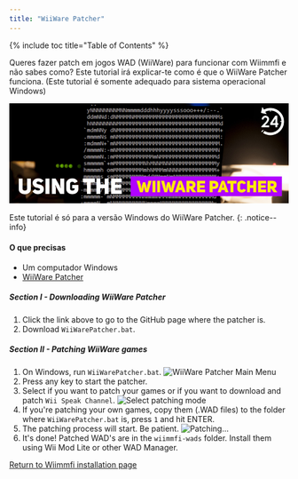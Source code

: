 ```yaml
---
title: "WiiWare Patcher"
---
```


{% include toc title="Table of Contents" %}

Queres fazer patch em jogos WAD (WiiWare) para funcionar com Wiimmfi e não sabes como? Este tutorial irá explicar-te como é que o WiiWare Patcher funciona. (Este tutorial é somente adequado para sistema operacional Windows)

![Using the WiiWare Patcher](/images/rc24_using_the_wiiware_patcher.jpg)

Este tutorial é só para a versão Windows do WiiWare Patcher.
{: .notice--info}

#### O que precisas

* Um computador Windows
* [WiiWare Patcher](https://github.com/RiiConnect24/WiiWare-Patcher/releases)

##### Section I - Downloading WiiWare Patcher

1. Click the link above to go to the GitHub page where the patcher is.
2. Download `WiiWarePatcher.bat`.

##### Section II - Patching WiiWare games

1. On Windows, run `WiiWarePatcher.bat`. ![WiiWare Patcher Main Menu](/images/WiiWare-Patcher/1.JPG)
2. Press any key to start the patcher.
3. Select if you want to patch your games or if you want to download and patch `Wii Speak Channel`. ![Select patching mode](/images/WiiWare-Patcher/2.JPG)
4. If you're patching your own games, copy them (.WAD files) to the folder where `WiiWarePatcher.bat` is, press `1` and hit ENTER.
5. The patching process will start. Be patient. ![Patching...](/images/WiiWare-Patcher/3.JPG)
6. It's done! Patched WAD's are in the `wiimmfi-wads` folder. Install them using Wii Mod Lite or other WAD Manager.

[Return to Wiimmfi installation page](wiimmfi)
